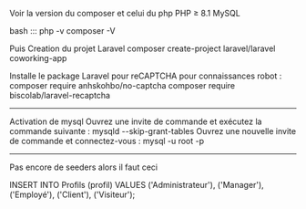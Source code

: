 Voir la version du composer et celui du php
PHP ≥ 8.1
MySQL

bash ::: 
    php -v
    composer -V

Puis Creation du projet Laravel
    composer create-project laravel/laravel coworking-app


Installe le package Laravel pour reCAPTCHA pour connaissances robot :
    composer require anhskohbo/no-captcha
    composer require biscolab/laravel-recaptcha





**********
Activation de mysql
Ouvrez une invite de commande et exécutez la commande suivante : mysqld --skip-grant-tables
Ouvrez une nouvelle invite de commande et connectez-vous  :   mysql -u root -p


**********
Pas encore de seeders alors il faut ceci 

INSERT INTO Profils (profil) VALUES
('Administrateur'),
('Manager'),
('Employé'),
('Client'),
('Visiteur');